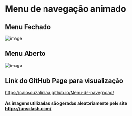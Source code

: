 # Menu de navegação animado

## Menu Fechado
![image](https://user-images.githubusercontent.com/49465265/181403558-bfa8fa6e-c98c-42a4-9487-1942989f6a79.png)

## Menu Aberto
![image](https://user-images.githubusercontent.com/49465265/181403888-7e13df55-3b3b-4364-a289-fa2189fe99ee.png)

## Link do GitHub Page para visualização
https://caiosouzalimaa.github.io/Menu-de-navegacao/

#### As imagens utilizadas são geradas aleatoriamente pelo site https://unsplash.com/
